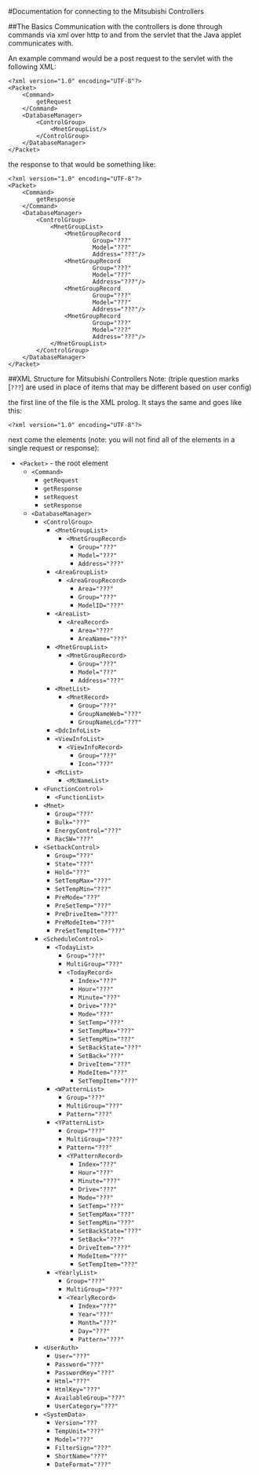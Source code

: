 #Documentation for connecting to the Mitsubishi Controllers

##The Basics
Communication with the controllers is done through commands via xml over http to and from the servlet that the Java applet communicates with.

An example command would be a post request to the servlet with the following XML:


```
<?xml version="1.0" encoding="UTF-8"?>
<Packet>
    <Command>
        getRequest
    </Command>
    <DatabaseManager>
        <ControlGroup>
            <MnetGroupList/>
        </ControlGroup>
    </DatabaseManager>
</Packet>
```

the response to that would be something like:

```
<?xml version="1.0" encoding="UTF-8"?>
<Packet>
    <Command>
        getResponse
    </Command>
    <DatabaseManager>
        <ControlGroup>
            <MnetGroupList>
                <MnetGroupRecord
                        Group="???"
                        Model="???"
                        Address="???"/>
                <MnetGroupRecord
                        Group="???"
                        Model="???"
                        Address="???"/>
                <MnetGroupRecord
                        Group="???"
                        Model="???"
                        Address="???"/>
                <MnetGroupRecord
                        Group="???"
                        Model="???"
                        Address="???"/>
            </MnetGroupList>
        </ControlGroup>
    </DatabaseManager>
</Packet>
```

##XML Structure for Mitsubishi Controllers
Note: (triple question marks [`???`] are used in place of items that may be different based on user config)

the first line of the file is the XML prolog. It stays the same and goes like this:
```
<?xml version="1.0" encoding="UTF-8"?>
```
next come the elements (note: you will not find all of the elements in a single request or response):

 - `<Packet>` - the root element
    - `<Command>`
        - `getRequest`
        - `getResponse`
        - `setRequest`
        - `setResponse`
    - `<DatabaseManager>`
        - `<ControlGroup>`
            - `<MnetGroupList>`
                - `<MnetGroupRecord>`
                    - `Group="???"`
                    - `Model="???"`
                    - `Address="???"`
            - `<AreaGroupList>`
                - `<AreaGroupRecord>`
                    - `Area="???"`
                    - `Group="???"`
                    - `ModelID="???"`
            - `<AreaList>`
                - `<AreaRecord>`
                    - `Area="???"`
                    - `AreaName="???"`
            - `<MnetGroupList>`
                - `<MnetGroupRecord>`
                    - `Group="???"`
                    - `Model="???"`
                    - `Address="???"`
            - `<MnetList>`
                - `<MnetRecord>`
                    - `Group="???"`
                    - `GroupNameWeb="???"`
                    - `GroupNameLcd="???"`
            - `<DdcInfoList>`
            - `<ViewInfoList>`
                - `<ViewInfoRecord>`
                    - `Group="???"`
                    - `Icon="???"`
            - `<McList>`
                - `<McNameList>`
        - `<FunctionControl>`
            - `<FunctionList>`
        - `<Mnet>`
            - `Group="???"`
            - `Bulk="???"`
            - `EnergyControl="???"`
            - `RacSW="???"`
        - `<SetbackControl>`
            - `Group="???"`
            - `State="???"`
            - `Hold="???"`
            - `SetTempMax="???"`
            - `SetTempMin="???"`
            - `PreMode="???"`
            - `PreSetTemp="???"`
            - `PreDriveItem="???"`
            - `PreModeItem="???"`
            - `PreSetTempItem="???"`
        - `<ScheduleControl>`
            - `<TodayList>`
                - `Group="???"`
                - `MultiGroup="???"`
                - `<TodayRecord>`
                    - `Index="???"`
                    - `Hour="???"`
                    - `Minute="???"`
                    - `Drive="???"`
                    - `Mode="???"`
                    - `SetTemp="???"`
                    - `SetTempMax="???"`
                    - `SetTempMin="???"`
                    - `SetBackState="???"`
                    - `SetBack="???"`
                    - `DriveItem="???"`
                    - `ModeItem="???"`
                    - `SetTempItem="???"`
            - `<WPatternList>`
                - `Group="???"`
                - `MultiGroup="???"`
                - `Pattern="???"`
            - `<YPatternList>`
                - `Group="???"`
                - `MultiGroup="???"`
                - `Pattern="???"`
                - `<YPatternRecord>`
                    - `Index="???"`
                    - `Hour="???"`
                    - `Minute="???"`
                    - `Drive="???"`
                    - `Mode="???"`
                    - `SetTemp="???"`
                    - `SetTempMax="???"`
                    - `SetTempMin="???"`
                    - `SetBackState="???"`
                    - `SetBack="???"`
                    - `DriveItem="???"`
                    - `ModeItem="???"`
                    - `SetTempItem="???"`
            - `<YearlyList>`
                - `Group="???"`
                - `MultiGroup="???"`
                - `<YearlyRecord>`
                    - `Index="???"`
                    - `Year="???"`
                    - `Month="???"`
                    - `Day="???"`
                    - `Pattern="???"`
        - `<UserAuth>`
            - `User="???"`
            - `Password="???"`
            - `PasswordKey="???"`
            - `Html="???"`
            - `HtmlKey="???"`
            - `AvailableGroup="???"`
            - `UserCategory="???"`
        - `<SystemData>`
            - `Version="???`
            - `TempUnit="???"`
            - `Model="???"`
            - `FilterSign="???"`
            - `ShortName="???"`
            - `DateFormat="???"`
